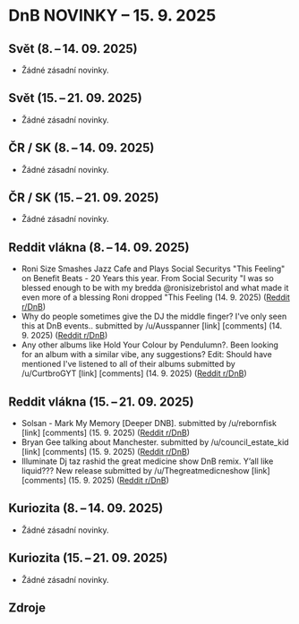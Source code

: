 # DnB NOVINKY – 15. 9. 2025

## Svět (8. – 14. 09. 2025)

* Žádné zásadní novinky.

## Svět (15. – 21. 09. 2025)

* Žádné zásadní novinky.

## ČR / SK (8. – 14. 09. 2025)

* Žádné zásadní novinky.

## ČR / SK (15. – 21. 09. 2025)

* Žádné zásadní novinky.

## Reddit vlákna (8. – 14. 09. 2025)

* Roni Size Smashes Jazz Cafe and Plays Social Securitys "This Feeling" on Benefit Beats - 20 Years this year. From Social Security "I was so blessed enough to be with my bredda @ronisizebristol and what made it even more of a blessing Roni dropped "This Feeling (14. 9. 2025) ([Reddit r/DnB][1])
* Why do people sometimes give the DJ the middle finger? I've only seen this at DnB events.. submitted by /u/Ausspanner [link] [comments] (14. 9. 2025) ([Reddit r/DnB][2])
* Any other albums like Hold Your Colour by Pendulumn?. Been looking for an album with a similar vibe, any suggestions? Edit: Should have mentioned I've listened to all of their albums submitted by /u/CurtbroGYT [link] [comments] (14. 9. 2025) ([Reddit r/DnB][3])

## Reddit vlákna (15. – 21. 09. 2025)

* Solsan - Mark My Memory [Deeper DNB]. submitted by /u/rebornfisk [link] [comments] (15. 9. 2025) ([Reddit r/DnB][4])
* Bryan Gee talking about Manchester. submitted by /u/council_estate_kid [link] [comments] (15. 9. 2025) ([Reddit r/DnB][5])
* Illuminate Dj taz rashid the great medicine show DnB remix. Y’all like liquid??? New release submitted by /u/Thegreatmedicneshow [link] [comments] (15. 9. 2025) ([Reddit r/DnB][6])

## Kuriozita (8. – 14. 09. 2025)

* Žádné zásadní novinky.

## Kuriozita (15. – 21. 09. 2025)

* Žádné zásadní novinky.


## Zdroje

[1]: https://old.reddit.com/r/DnB/comments/1nh3koo/roni_size_smashes_jazz_cafe_and_plays_social/
[2]: https://old.reddit.com/r/DnB/comments/1nh2kb4/why_do_people_sometimes_give_the_dj_the_middle/
[3]: https://old.reddit.com/r/DnB/comments/1ngtzag/any_other_albums_like_hold_your_colour_by/
[4]: https://old.reddit.com/r/DnB/comments/1nhwup9/solsan_mark_my_memory_deeper_dnb/
[5]: https://old.reddit.com/r/DnB/comments/1nhw7fh/bryan_gee_talking_about_manchester/
[6]: https://old.reddit.com/r/DnB/comments/1nhw2zg/illuminate_dj_taz_rashid_the_great_medicine_show/
